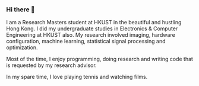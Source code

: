### Hi there 👋

I am a Research Masters student at HKUST in the beautiful and hustling Hong Kong. I did my undergraduate studies in Electronics & Computer Engineering at HKUST also. My research involved imaging, hardware configuration, machine learning, statistical signal processing and optimization.

Most of the time, I enjoy programming, doing research and writing code that is requested by my research advisor.

In my spare time, I love playing tennis and watching films.

<!--
**pranovic24/pranovic24** is a ✨ _special_ ✨ repository because its `README.md` (this file) appears on your GitHub profile.

Here are some ideas to get you started:

- 🔭 I’m currently working on ...
- 🌱 I’m currently learning ...
- 👯 I’m looking to collaborate on ...
- 🤔 I’m looking for help with ...
- 💬 Ask me about ...
- 📫 How to reach me: ...
- 😄 Pronouns: ...
- ⚡ Fun fact: ...
-->

